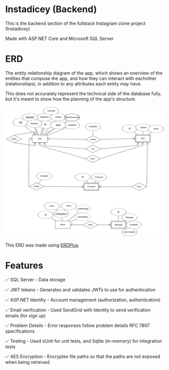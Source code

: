 # Instadicey (Backend)
This is the backend section of the fullstack Instagram clone project (Instadicey)

Made with ASP.NET Core and Microsoft SQL Server

# ERD
The entity relationship diagram of the app, which shows an overview of the entities that compose the app, and how they can interact with eachother (relationships), in addition to any attributes each entity may have.

This does not accurately represent the technical side of the database fully, but it's meant to show how the planning of the app's structure.

![ERD](ERD.png "The ERD")

This ERD was made using [ERDPlus](https://erdplus.com/).

# Features
✅ SQL Server - Data storage

✅ JWT tokens - Generates and validates JWTs to use for authentication

✅ ASP.NET Identity - Account management (authorization, authentication)

✅ Email verification - Used SendGrid with Identity to send verification emails (for sign up)

✅ Problem Details - Error responses follow problem details RFC 7807 specifications

✅ Testing - Used xUnit for unit tests, and Sqlite (in-memory) for integration tests

✅ AES Encryption - Encryptes file paths so that the paths are not exposed when being retreived